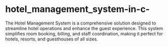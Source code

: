 # hotel_management_system-in-c-
The Hotel Management System is a comprehensive solution designed to streamline hotel operations and enhance the guest experience. This system simplifies room booking, billing, and staff coordination, making it perfect for hotels, resorts, and guesthouses of all sizes.
